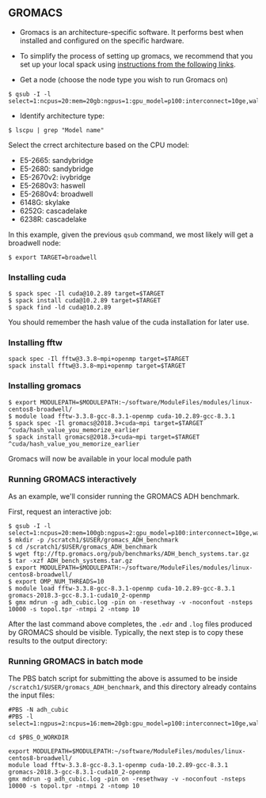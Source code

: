 ## GROMACS

- Gromacs is an architecture-specific software. It performs best when installed and configured on the 
specific hardware. 
- To simplify the process of setting up gromacs, we recommend that you set up your local spack 
using [instructions from the following links](https://www.palmetto.clemson.edu/palmetto/software/spack/).

- Get a node (choose the node type you wish to run Gromacs on)

~~~
$ qsub -I -l select=1:ncpus=20:mem=20gb:ngpus=1:gpu_model=p100:interconnect=10ge,walltime=5:00:00
~~~

- Identify architecture type:

~~~
$ lscpu | grep "Model name"
~~~

Select the crrect architecture based on the CPU model:

- E5-2665: sandybridge
- E5-2680: sandybridge
- E5-2670v2: ivybridge
- E5-2680v3: haswell
- E5-2680v4: broadwell
- 6148G: skylake
- 6252G: cascadelake
- 6238R: cascadelake

In this example, given the previous `qsub` command, we most likely will get a broadwell node:

~~~
$ export TARGET=broadwell
~~~

### Installing cuda

~~~
$ spack spec -Il cuda@10.2.89 target=$TARGET
$ spack install cuda@10.2.89 target=$TARGET
$ spack find -ld cuda@10.2.89
~~~

You should remember the hash value of the cuda installation for later use. 

### Installing fftw

~~~
spack spec -Il fftw@3.3.8~mpi+openmp target=$TARGET
spack install fftw@3.3.8~mpi+openmp target=$TARGET
~~~

### Installing gromacs

~~~
$ export MODULEPATH=$MODULEPATH:~/software/ModuleFiles/modules/linux-centos8-broadwell/
$ module load fftw-3.3.8-gcc-8.3.1-openmp cuda-10.2.89-gcc-8.3.1
$ spack spec -Il gromacs@2018.3+cuda~mpi target=$TARGET ^cuda/hash_value_you_memorize_earlier
$ spack install gromacs@2018.3+cuda~mpi target=$TARGET ^cuda/hash_value_you_memorize_earlier
~~~

Gromacs will now be available in your local module path


### Running GROMACS interactively

As an example,
we'll consider running the GROMACS ADH benchmark.

First, request an interactive job:

~~~
$ qsub -I -l select=1:ncpus=20:mem=100gb:ngpus=2:gpu_model=p100:interconnect=10ge,walltime=5:00:00
$ mkdir -p /scratch1/$USER/gromacs_ADH_benchmark
$ cd /scratch1/$USER/gromacs_ADH_benchmark
$ wget ftp://ftp.gromacs.org/pub/benchmarks/ADH_bench_systems.tar.gz
$ tar -xzf ADH_bench_systems.tar.gz
$ export MODULEPATH=$MODULEPATH:~/software/ModuleFiles/modules/linux-centos8-broadwell/
$ export OMP_NUM_THREADS=10
$ module load fftw-3.3.8-gcc-8.3.1-openmp cuda-10.2.89-gcc-8.3.1 gromacs-2018.3-gcc-8.3.1-cuda10_2-openmp
$ gmx mdrun -g adh_cubic.log -pin on -resethway -v -noconfout -nsteps 10000 -s topol.tpr -ntmpi 2 -ntomp 10
~~~

After the last command above completes,
the `.edr` and `.log` files produced by GROMACS should be visible.
Typically, the next step is to copy these results to the 
output directory:


### Running GROMACS in batch mode

The PBS batch script for submitting the above is assumed to be inside `/scratch1/$USER/gromacs_ADH_benchmark`, 
and this directory already contains the input files:

~~~
#PBS -N adh_cubic
#PBS -l select=1:ngpus=2:ncpus=16:mem=20gb:gpu_model=p100:interconnect=10ge,walltime=5:00:00

cd $PBS_O_WORKDIR

export MODULEPATH=$MODULEPATH:~/software/ModuleFiles/modules/linux-centos8-broadwell/
module load fftw-3.3.8-gcc-8.3.1-openmp cuda-10.2.89-gcc-8.3.1 gromacs-2018.3-gcc-8.3.1-cuda10_2-openmp
gmx mdrun -g adh_cubic.log -pin on -resethway -v -noconfout -nsteps 10000 -s topol.tpr -ntmpi 2 -ntomp 10
~~~

